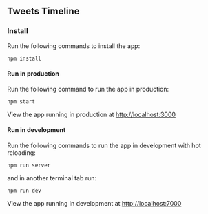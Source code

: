 ## Tweets Timeline
### Install
Run the following commands to install the app:
```
npm install
```
#### Run in production
Run the following command to run the app in production:
```
npm start
```
View the app running in production at [http://localhost:3000](http://localhost:3000)


#### Run in development
Run the following commands to run the app in development with hot reloading:
```
npm run server
```
and in another terminal tab run:
```
npm run dev
```
View the app running in development at [http://localhost:7000](http://localhost:7000)
